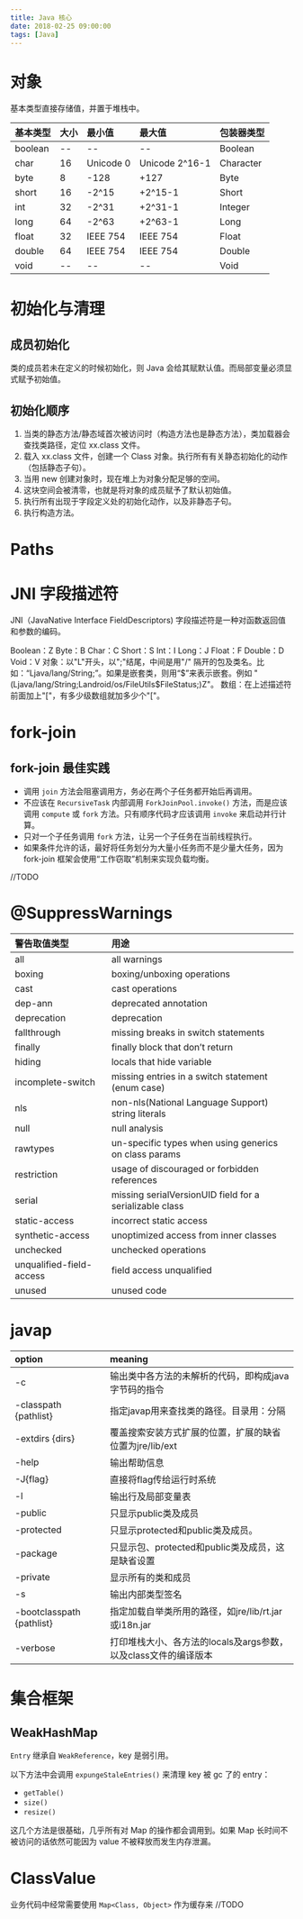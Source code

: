 ```yaml
---
title: Java 核心
date: 2018-02-25 09:00:00
tags: [Java]
---
```


# 对象

基本类型直接存储值，并置于堆栈中。

|基本类型|大小|最小值   |最大值        |包装器类型|
|:-------|:---|:--------|:-------------|:---------|
|boolean |--  |--       |--            |Boolean   |
|char    |16  |Unicode 0|Unicode 2^16-1|Character |
|byte    |8   |-128     |+127          |Byte      |
|short   |16  |-2^15    |+2^15-1       |Short     |
|int     |32  |-2^31    |+2^31-1       |Integer   |
|long    |64  |-2^63    |+2^63-1       |Long      |
|float   |32  |IEEE 754 |IEEE 754      |Float     |
|double  |64  |IEEE 754 |IEEE 754      |Double    |
|void    |--  |--       |--            |Void      |

# 初始化与清理

## 成员初始化

类的成员若未在定义的时候初始化，则 Java 会给其赋默认值。而局部变量必须显式赋予初始值。

## 初始化顺序

1. 当类的静态方法/静态域首次被访问时（构造方法也是静态方法），类加载器会查找类路径，定位 xx.class 文件。
2. 载入 xx.class 文件，创建一个 Class 对象。执行所有有关静态初始化的动作（包括静态子句）。
3. 当用 new 创建对象时，现在堆上为对象分配足够的空间。
4. 这块空间会被清零，也就是将对象的成员赋予了默认初始值。
5. 执行所有出现于字段定义处的初始化动作，以及非静态子句。
6. 执行构造方法。

# Paths

# JNI 字段描述符

JNI（JavaNative Interface FieldDescriptors) 字段描述符是一种对函数返回值和参数的编码。

Boolean：Z
Byte：B
Char：C
Short：S
Int：I
Long：J
Float：F
Double：D
Void：V
对象：以"L"开头，以";"结尾，中间是用"/" 隔开的包及类名。比如：“Ljava/lang/String;”。如果是嵌套类，则用“$”来表示嵌套。例如 "(Ljava/lang/String;Landroid/os/FileUtils$FileStatus;)Z"。
数组：在上述描述符前面加上"["，有多少级数组就加多少个"["。

# fork-join

## fork-join 最佳实践

- 调用 `join` 方法会阻塞调用方，务必在两个子任务都开始后再调用。
- 不应该在 `RecursiveTask` 内部调用 `ForkJoinPool.invoke()` 方法，而是应该调用 `compute` 或 `fork` 方法。只有顺序代码才应该调用 `invoke` 来启动并行计算。
- 只对一个子任务调用 `fork` 方法，让另一个子任务在当前线程执行。
- 如果条件允许的话，最好将任务划分为大量小任务而不是少量大任务，因为 fork-join 框架会使用“工作窃取”机制来实现负载均衡。

//TODO

# @SuppressWarnings

|警告取值类型            |用途                                                   |
|:-----------------------|:------------------------------------------------------|
|all                     |all warnings                                           |
|boxing                  |boxing/unboxing operations                             |
|cast                    |cast operations                                        |
|dep-ann                 |deprecated annotation                                  |
|deprecation             |deprecation                                            |
|fallthrough             |missing breaks in switch statements                    |
|finally                 |finally block that don’t return                        |
|hiding                  |locals that hide variable                              |
|incomplete-switch       |missing entries in a switch statement (enum case)      |
|nls                     |non-nls(National Language Support) string literals     |
|null                    |null analysis                                          |
|rawtypes                |un-specific types when using generics on class params  |
|restriction             |usage of discouraged or forbidden references           |
|serial                  |missing serialVersionUID field for a serializable class|
|static-access           |incorrect static access                                |
|synthetic-access        |unoptimized access from inner classes                  |
|unchecked               |unchecked operations                                   |
|unqualified-field-access|field access unqualified                               |
|unused                  |unused code                                            |

# javap

|option                   |meaning                                                        |
|:------------------------|:--------------------------------------------------------------|
|-c                       |输出类中各方法的未解析的代码，即构成java字节码的指令           |
|-classpath {pathlist}    |指定javap用来查找类的路径。目录用：分隔                        |
|-extdirs {dirs}          |覆盖搜索安装方式扩展的位置，扩展的缺省位置为jre/lib/ext        |
|-help                    |输出帮助信息                                                   |
|-J{flag}                 |直接将flag传给运行时系统                                       |
|-l                       |输出行及局部变量表                                             |
|-public                  |只显示public类及成员                                           |
|-protected               |只显示protected和public类及成员。                              |
|-package                 |只显示包、protected和public类及成员，这是缺省设置              |
|-private                 |显示所有的类和成员                                             |
|-s                       |输出内部类型签名                                               |
|-bootclasspath {pathlist}|指定加载自举类所用的路径，如jre/lib/rt.jar或i18n.jar           |
|-verbose                 |打印堆栈大小、各方法的locals及args参数，以及class文件的编译版本|


# 集合框架

## WeakHashMap

`Entry` 继承自 `WeakReference`，key 是弱引用。

以下方法中会调用 `expungeStaleEntries()` 来清理 key 被 gc 了的 entry：

- `getTable()`
- `size()`
- `resize()`

这几个方法是很基础，几乎所有对 Map 的操作都会调用到。如果 Map 长时间不被访问的话依然可能因为 value 不被释放而发生内存泄漏。

# ClassValue

业务代码中经常需要使用 `Map<Class, Object>` 作为缓存来 //TODO
